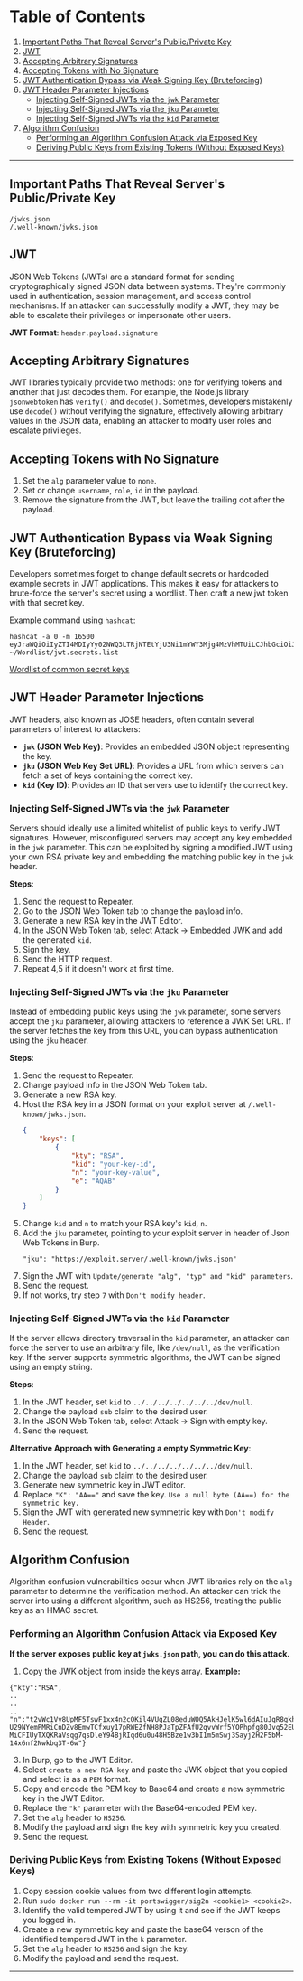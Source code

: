# Table of Contents
1. [Important Paths That Reveal Server's Public/Private Key](#important-paths-that-reveal-servers-publicprivate-key)
2. [JWT](#jwt)
3. [Accepting Arbitrary Signatures](#accepting-arbitrary-signatures)
4. [Accepting Tokens with No Signature](#accepting-tokens-with-no-signature)
5. [JWT Authentication Bypass via Weak Signing Key (Bruteforcing)](#jwt-authentication-bypass-via-weak-signing-key-bruteforcing)
6. [JWT Header Parameter Injections](#jwt-header-parameter-injections)
    - [Injecting Self-Signed JWTs via the `jwk` Parameter](#injecting-self-signed-jwts-via-the-jwk-parameter)
    - [Injecting Self-Signed JWTs via the `jku` Parameter](#injecting-self-signed-jwts-via-the-jku-parameter)
    - [Injecting Self-Signed JWTs via the `kid` Parameter](#injecting-self-signed-jwts-via-the-kid-parameter)
7. [Algorithm Confusion](#algorithm-confusion)
    - [Performing an Algorithm Confusion Attack via Exposed Key](#performing-an-algorithm-confusion-attack-via-exposed-key)
    - [Deriving Public Keys from Existing Tokens (Without Exposed Keys)](#deriving-public-keys-from-existing-tokens-without-exposed-keys)

---

## Important Paths That Reveal Server's Public/Private Key
```
/jwks.json
/.well-known/jwks.json
```

## JWT
JSON Web Tokens (JWTs) are a standard format for sending cryptographically signed JSON data between systems. They're commonly used in authentication, session management, and access control mechanisms. If an attacker can successfully modify a JWT, they may be able to escalate their privileges or impersonate other users. 

**JWT Format**: `header.payload.signature`

## Accepting Arbitrary Signatures
JWT libraries typically provide two methods: one for verifying tokens and another that just decodes them. For example, the Node.js library `jsonwebtoken` has `verify()` and `decode()`. Sometimes, developers mistakenly use `decode()` without verifying the signature, effectively allowing arbitrary values in the JSON data, enabling an attacker to modify user roles and escalate privileges.

## Accepting Tokens with No Signature
1. Set the `alg` parameter value to `none`.
2. Set or change `username`, `role`, `id` in the payload.
3. Remove the signature from the JWT, but leave the trailing dot after the payload.

## JWT Authentication Bypass via Weak Signing Key (Bruteforcing)
Developers sometimes forget to change default secrets or hardcoded example secrets in JWT applications. This makes it easy for attackers to brute-force the server's secret using a wordlist. Then craft a new jwt token with that secret key.

Example command using `hashcat`:
```
hashcat -a 0 -m 16500 eyJraWQiOiIyZTI4MDIyYy02NWQ3LTRjNTEtYjU3Ni1mYWY3Mjg4MzVhMTUiLCJhbGciOiJIUzI1NiJ9.eyJpc3MiOiJwb3J0c3dpZ2dlciIsImV4cCI6MTcxMTIyMDc5MSwic3ViIjoiYWRtaW5pc3RyYXRvciJ9.gteqm9hkHA6PdSv0pqbXBeUCON_8kwelR7Be1NI6WMs ~/Wordlist/jwt.secrets.list
```
[Wordlist of common secret keys](https://github.com/wallarm/jwt-secrets/blob/master/jwt.secrets.list)


## JWT Header Parameter Injections
JWT headers, also known as JOSE headers, often contain several parameters of interest to attackers:

- **`jwk` (JSON Web Key)**: Provides an embedded JSON object representing the key.
- **`jku` (JSON Web Key Set URL)**: Provides a URL from which servers can fetch a set of keys containing the correct key.
- **`kid` (Key ID)**: Provides an ID that servers use to identify the correct key.

### Injecting Self-Signed JWTs via the `jwk` Parameter
Servers should ideally use a limited whitelist of public keys to verify JWT signatures. However, misconfigured servers may accept any key embedded in the `jwk` parameter. This can be exploited by signing a modified JWT using your own RSA private key and embedding the matching public key in the `jwk` header.

**Steps**:
1. Send the request to Repeater.
2. Go to the JSON Web Token tab to change the payload info.
3. Generate a new RSA key in the JWT Editor.
4. In the JSON Web Token tab, select Attack -> Embedded JWK and add the generated `kid`.
5. Sign the key.
6. Send the HTTP request.
7. Repeat 4,5 if it doesn't work at first time.

### Injecting Self-Signed JWTs via the `jku` Parameter
Instead of embedding public keys using the `jwk` parameter, some servers accept the `jku` parameter, allowing attackers to reference a JWK Set URL. If the server fetches the key from this URL, you can bypass authentication using the `jku` header.

**Steps**:
1. Send the request to Repeater.
2. Change payload info in the JSON Web Token tab.
3. Generate a new RSA key.
4. Host the RSA key in a JSON format on your exploit server at `/.well-known/jwks.json`.
   ```json
   {
       "keys": [
           {
               "kty": "RSA",
               "kid": "your-key-id",
               "n": "your-key-value",
               "e": "AQAB"
           }
       ]
   }
   ```
5. Change `kid` and `n` to match your RSA key's `kid`, `n`.
6. Add the `jku` parameter, pointing to your exploit server in header of Json Web Tokens in Burp.
   ```
   "jku": "https://exploit.server/.well-known/jwks.json"
   ```
7. Sign the JWT with `Update/generate "alg", "typ" and "kid" parameters`.
8. Send the request.
9. If not works, try step `7` with `Don't modify header`.

### Injecting Self-Signed JWTs via the `kid` Parameter
If the server allows directory traversal in the `kid` parameter, an attacker can force the server to use an arbitrary file, like `/dev/null`, as the verification key. If the server supports symmetric algorithms, the JWT can be signed using an empty string.

**Steps**:
1. In the JWT header, set `kid` to `../../../../../../../dev/null`.
2. Change the payload `sub` claim to the desired user.
3. In the JSON Web Token tab, select Attack -> Sign with empty key.
4. Send the request.

**Alternative Approach with Generating a empty Symmetric Key**:
1. In the JWT header, set `kid` to `../../../../../../../dev/null`.
2. Change the payload `sub` claim to the desired user.
3. Generate new symmetric key in JWT editor.
4. Replace `"K": "AA=="` and save the key. ```Use a null byte (AA==) for the symmetric key.```
5. Sign the JWT with generated new symmetric key with ```Don't modify Header```.
6. Send the request.

## Algorithm Confusion
Algorithm confusion vulnerabilities occur when JWT libraries rely on the `alg` parameter to determine the verification method. An attacker can trick the server into using a different algorithm, such as HS256, treating the public key as an HMAC secret.

### Performing an Algorithm Confusion Attack via Exposed Key

**If the server exposes public key at `jwks.json` path, you can do this attack.**
1. Copy the JWK object from inside the keys array.
**Example:**
```
{"kty":"RSA",
..
..
..
"n":"t2vWc1Vy8UpMF5TswF1xx4n2cOKil4VUqZL08eduWOQ5AkHJelK5wl6dAIuJqR8gkhciNH6wIFKw3uuSlWcREJ4eIrTYkS3x1RHPQFnTOrTpgbYFK9SDlc45PKMK5m5ZnKqMox4-U29NYemPMRiCnDZv8EmwTCfxuy17pRWEZfNH8PJaTpZFAfU2qvvWrf5YOPhpfg80Jvq52EUetpf3GdeMZP8NVkZNCvcIM0Q7eGKVnz6j1n_Ozc5DvYNVWUpv-MiCFIUyTXQKRaVsqg7qsDleY94BjRIqd6u0u48H5Bze1w3bI1m5mSwj3Sayj2H2F5bM-14x6nf2Nwkbq3T-6w"}
```
3. In Burp, go to the JWT Editor.
4. Select `create a new RSA key` and paste the JWK object that you copied and select is as a `PEM` format.
5. Copy and encode the PEM key to Base64 and create a new symmetric key in the JWT Editor.
6. Replace the `"k"` parameter with the Base64-encoded PEM key.
7. Set the `alg` header to `HS256`.
8. Modify the payload and sign the key with symmetric key you created.
9. Send the request.

### Deriving Public Keys from Existing Tokens (Without Exposed Keys)
1. Copy session cookie values from two different login attempts.
2. Run `sudo docker run --rm -it portswigger/sig2n <cookie1> <cookie2>`.
3. Identify the valid tempered JWT by using it and see if the JWT keeps you logged in.
4. Create a new symmetric key and paste the base64 verson of the identified tempered JWT in the `k` parameter.
5. Set the `alg` header to `HS256` and sign the key.
6. Modify the payload and send the request.

---
